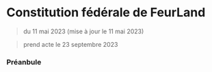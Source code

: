 # Constitution fédérale de FeurLand


> du 11 mai 2023 (mise à jour le 11 mai 2023)

> prend acte le 23 septembre 2023


### Préanbule






